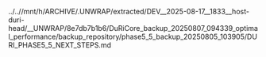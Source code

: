 ../..//mnt/h/ARCHIVE/.UNWRAP/extracted/DEV__2025-08-17__1833__host-duri-head/__UNWRAP/8e7db7b1b6/DuRiCore_backup_20250807_094339_optimal_performance/backup_repository/phase5_5_backup_20250805_103905/DURI_PHASE5_5_NEXT_STEPS.md